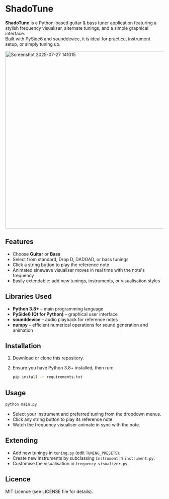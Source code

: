 # ShadoTune

**ShadoTune** is a Python-based guitar & bass tuner application featuring a stylish frequency visualiser, alternate tunings, and a simple graphical interface.  
Built with PySide6 and sounddevice, it is ideal for practice, instrument setup, or simply tuning up.


<img width="836" height="563" alt="Screenshot 2025-07-27 141015" src="https://github.com/user-attachments/assets/b579dee6-1e0c-4153-b7b7-bb6b265de7f2" />


## Features

- Choose **Guitar** or **Bass**
- Select from standard, Drop D, DADGAD, or bass tunings
- Click a string button to play the reference note
- Animated sinewave visualiser moves in real time with the note's frequency
- Easily extendable: add new tunings, instruments, or visualisation styles

 ## Libraries Used

- **Python 3.8+** – main programming language
- **PySide6 (Qt for Python)** – graphical user interface
- **sounddevice** – audio playback for reference notes
- **numpy** – efficient numerical operations for sound generation and animation

## Installation

1. Download or clone this repository.
2. Ensure you have Python 3.8+ installed, then run:

   ```sh
   pip install -r requirements.txt
   ```

## Usage

```sh
python main.py
```

- Select your instrument and preferred tuning from the dropdown menus.
- Click any string button to play its reference note.
- Watch the frequency visualiser animate in sync with the note.

## Extending

- Add new tunings in `tuning.py` (edit `TUNING_PRESETS`).
- Create new instruments by subclassing `Instrument` in `instrument.py`.
- Customise the visualisation in `frequency_visualizer.py`.


## Licence

MIT Licence (see LICENSE file for details).
